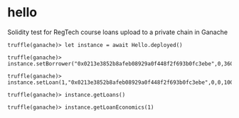 # hello
Solidity test for RegTech course loans upload to a private chain in Ganache

```
truffle(ganache)> let instance = await Hello.deployed()

truffle(ganache)> 
instance.setBorrower("0x0213e3852b8afeb08929a0f448f2f693b0fc3ebe",0,36000,"verified",'0x00061820','0x11',"analyst",400,600)

truffle(ganache)> 
instance.setLoan(1,"0x0213e3852b8afeb08929a0f448f2f693b0fc3ebe",0,0,10000,225,300)

truffle(ganache)> instance.getLoans()

truffle(ganache)> instance.getLoanEconomics(1)
```
